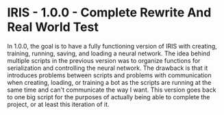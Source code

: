 # IRIS - 1.0.0 - Complete Rewrite And Real World Test

In 1.0.0, the goal is to have a fully functioning version of IRIS with creating, training, running, saving, and loading a neural network. The idea behind multiple scripts in the previous version was to organize functions for serialization and controlling the neural network. The drawback is that it introduces problems between scripts and problems with communication when creating, loading, or training a bot as the scripts are running at the same time and can't communicate the way I want. This version goes back to one big script for the purposes of actually being able to complete the project, or at least this iteration of it.
